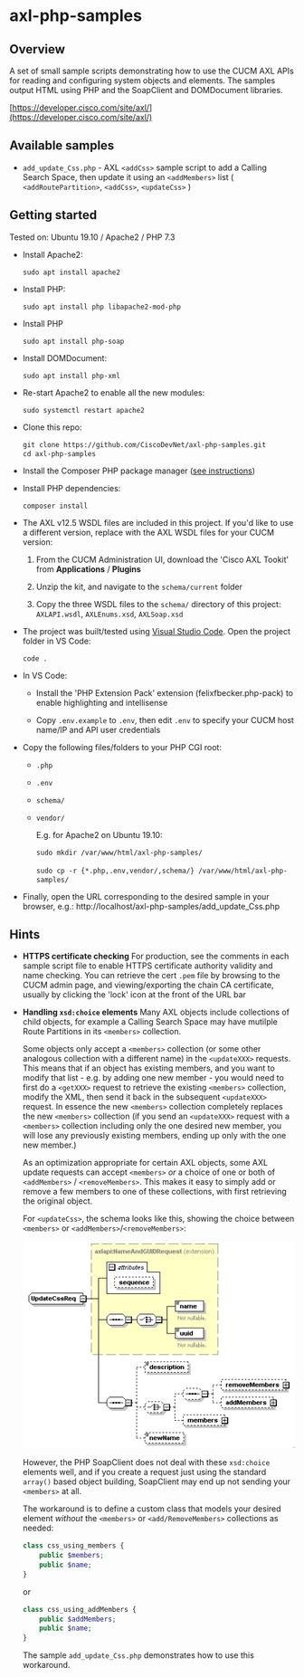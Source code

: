 # axl-php-samples

## Overview

A set of small sample scripts demonstrating how to use the CUCM AXL APIs for reading and configuring system objects and elements.  The samples output HTML using PHP and the SoapClient and DOMDocument libraries.

[https://developer.cisco.com/site/axl/](https://developer.cisco.com/site/axl/)

## Available samples

* `add_update_Css.php` - AXL `<addCss>` sample script to add a Calling Search Space, then
update it using an `<addMembers>` list ( `<addRoutePartition>`, `<addCss>`, `<updateCss>` )

## Getting started

Tested on: Ubuntu 19.10 / Apache2 / PHP 7.3

* Install Apache2:

    ```shell
    sudo apt install apache2
    ```

* Install PHP:

    ```shell
    sudo apt install php libapache2-mod-php

* Install PHP 
    
    ```shell
    sudo apt install php-soap
    ```

* Install DOMDocument:

    ```shell
    sudo apt install php-xml
    ```

* Re-start Apache2 to enable all the new modules:

    ```shell
    sudo systemctl restart apache2

* Clone this repo:

    ```shell
    git clone https://github.com/CiscoDevNet/axl-php-samples.git
    cd axl-php-samples
    ```

* Install the Composer PHP package manager ([see instructions](https://getcomposer.org/doc/00-intro.md#installation-linux-unix-macos))

* Install PHP dependencies:

    ```shell
    composer install
    ```

* The AXL v12.5 WSDL files are included in this project.  If you'd like to use a different version, replace with the AXL WSDL files for your CUCM version:

    1. From the CUCM Administration UI, download the 'Cisco AXL Tookit' from **Applications** / **Plugins**

    1. Unzip the kit, and navigate to the `schema/current` folder

    1. Copy the three WSDL files to the `schema/` directory of this project: `AXLAPI.wsdl`, `AXLEnums.xsd`, `AXLSoap.xsd`

* The project was built/tested using [Visual Studio Code](https://code.visualstudio.com/).  Open the project folder in VS Code:

    ```shell
    code .
    ```
  
* In VS Code:

    * Install the 'PHP Extension Pack' extension (felixfbecker.php-pack) to enable highlighting and intellisense

    * Copy `.env.example` to `.env`, then edit `.env` to specify your CUCM host name/IP and API user credentials

* Copy the following files/folders  to your PHP CGI root:

    * `.php`
    * `.env`
    * `schema/`
    * `vendor/`

        E.g. for Apache2 on Ubuntu 19.10: 

        ```shell
        sudo mkdir /var/www/html/axl-php-samples/
        
        sudo cp -r {*.php,.env,vendor/,schema/} /var/www/html/axl-php-samples/
        ```
* Finally, open the URL corresponding to the desired sample in your browser, e.g.: http://localhost/axl-php-samples/add_update_Css.php

## Hints

* **HTTPS certificate checking** For production, see the comments in each sample script file to enable HTTPS certificate authority validity and name checking.  You can retrieve the cert `.pem` file by browsing to the CUCM admin page, and viewing/exporting the chain CA certificate, usually by clicking the 'lock' icon at the front of the URL bar

* **Handling `xsd:choice` elements** Many AXL objects include collections of child objects, for example a Calling Search Space may have mutilple Route Partitions in its `<members>` collection.

    Some objects only accept a `<members>` collection (or some other analogous collection with a different name) in the `<updateXXX>` requests.  This means that if an object has existing members, and you want to modify that list - e.g. by adding one new member - you would need to first do a `<getXXX>` request to retrieve the existing `<members>` collection, modify the XML, then send it back in the subsequent `<updateXXX>` request.  In essence the new `<members>` collection completely replaces the new `<members>` collection (if you send an `<updateXXX>` request with a `<members>` collection including only the one desired new member, you will lose any previously existing members, ending up only with the one new member.)

    As an optimization appropriate for certain AXL objects, some AXL update requests can accept `<members>` _or_ a choice of one or both of `<addMembers>` / `<removeMembers>`.  This makes it easy to simply add or remove a few members to one of these collections, with first retrieving the original object.

    For `<updateCss>`, the schema looks like this, showing the choice between `<members>` or `<addMembers>`/`<removeMembers>`:

    ![updateCss](assets/images/updateCss.png)

    However, the PHP SoapClient does not deal with these `xsd:choice` elements well, and if you create a request just using the standard `array()` based object building, SoapClient may end up not sending your `<members>` at all.  

    The workaround is to define a custom class that models your desired element _without_ the `<members>` or `<add/RemoveMembers>` collections as needed:

    ```php
    class css_using_members {
        public $members;
        public $name;
    }
    ```

    or

    ```php
    class css_using_addMembers {
        public $addMembers;
        public $name;
    }
    ```

    The sample `add_update_Css.php` demonstrates how to use this workaround.